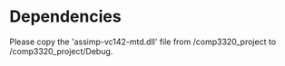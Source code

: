 # Dependencies

Please copy the 'assimp-vc142-mtd.dll' file from /comp3320_project to /comp3320_project/Debug.
